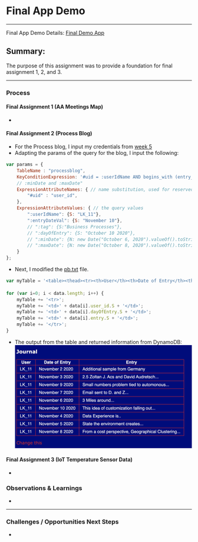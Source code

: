 # Final App Demo 
---
Final App Demo Details: [Final Demo App](https://github.com/leeallennyc/data-structures-fall-2020/tree/master/final_app_demo) 

## Summary:
The purpose of this assignment was to provide a foundation for final assignment 1, 2, and 3. 

--- 
### Process

#### Final Assignment 1 (AA Meetings Map)
* 
 
#### Final Assignment 2 (Process Blog)
* For the Process blog, I input my credentials from [week 5](https://github.com/leeallennyc/data-structures-fall-2020/blob/master/week5/wa05_b.js)
* Adapting the params of the query for the blog, I input the following:
```js
var params = {
    TableName : "processblog",
    KeyConditionExpression: '#uid = :userIdName AND begins_with (entry_date_id, :entryDateVal)',
    // :minDate and :maxDate"
    ExpressionAttributeNames: { // name substitution, used for reserved words in DynamoDB
        "#uid" : "user_id",
    },
    ExpressionAttributeValues: { // the query values
        ":userIdName": {S: "LK_11"},
        ":entryDateVal": {S: "November 10"},
        // ":tag": {S:"Business Processes"},
        // ":dayOfEntry": {S: "October 10 2020"},
        // ":minDate": {N: new Date("October 6, 2020").valueOf().toString()},
        // ":maxDate": {N: new Date("October 8, 2020").valueOf().toString()}
    }
};
```
* Next, I modified the [pb.txt](https://github.com/leeallennyc/data-structures-fall-2020/blob/master/final_app_demo/templates/pb.txt) file.
```js
var myTable = '<table><thead><tr><th>User</th><th>Date of Entry</th><th>Entry</th></tr></thead><tbody>';

for (var i=0; i < data.length; i++) {
	myTable += '<tr>';
	myTable += '<td>' + data[i].user_id.S + '</td>';
	myTable += '<td>' + data[i].dayOfEntry.S + '</td>';
	myTable += '<td>' + data[i].entry.S + '</td>';
	myTable += '</tr>';
}

```
* The output from the table and returned information from DynamoDB:
![](https://github.com/leeallennyc/data-structures-fall-2020/blob/master/final_app_demo/images/Dynamo_table.png?raw=true)


#### Final Assignment 3 (IoT Temperature Sensor Data)
* 


### Observations & Learnings
* 
---
### Challenges / Opportunities Next Steps
* 



